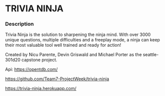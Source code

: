 # **TRIVIA NINJA**

### Description
Trivia Ninja is the solution to sharpening the ninja mind. With over 3000 unique questions, multiple difficulties and a freeplay mode, a ninja can keep their most valuable tool well trained and ready for action!

Created by Nicu Parente, Devin Griswald and Michael Porter as the seattle-301d20 capstone project.

Api: https://opentdb.com/

https://github.com/Team7-ProjectWeek/trivia-ninja

https://trivia-ninja.herokuapp.com/
